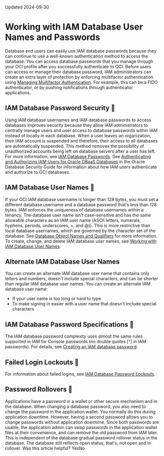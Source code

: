 Updated 2024-09-30
# Working with IAM Database User Names and Passwords
Database end users can easily use IAM database passwords because they can continue to use a well-known authentication method to access the database. You can access database passwords that you manage through your OCI profile after you successfully authenticate to OCI.
Before users can access or manage their database password, IAM administrators can create an extra layer of protection by enforcing multifactor authentication using [Managing Multifactor Authentication](https://docs.oracle.com/en-us/iaas/Content/Identity/mfa/understand-multi-factor-authentication.htm#understand-multi-factor-authentication "Multifactor Authentication \(MFA\) is a method of authentication that requires the use of more than one factor to verify a user's identity to access an identity domain in IAM."). For example, this can be a FIDO authenticator, or by pushing notifications through authenticator applications. 
## IAM Database Password Security 🔗 
Using IAM database usernames and IAM database passwords to access databases improves security because they allow IAM administrators to centrally manage users and user access to database passwords within IAM instead of locally in each database. When a user leaves an organization, their IAM account is suspended and therefore, their access to all databases are automatically suspended. This method removes the possibility of unauthorized accounts being left on database servers after a user has left. For more information, see [IAM Database Passwords](https://docs.oracle.com/en-us/iaas/Content/Identity/Concepts/usercredentials.htm#usercredentials_iam_db_pwd "Manage your IAM database passwords overview."). See [Authenticating and Authorizing IAM Users for Oracle DBaaS Databases](https://docs.oracle.com/en/database/oracle/oracle-database/23/dbseg/authenticating-and-authorizing-iam-users-oracle-dbaas-databases.html#GUID-466A8800-5AF1-4202-BAFF-5AE727D242E8) in the Oracle Database Security Guide for information about how IAM users authenticate and authorize to OCI databases.
## IAM Database User Names 🔗 
If your OCI IAM database username is longer than 128 bytes, you must set a different database username and a database password that's less than 128 bytes. IAM enforces the uniqueness of database usernames within a tenancy. The database user name isn't case-sensitive and has the same allowable characters as an IAM user name (ASCII letters, numerals, hyphens, periods, underscores, +, and @)). This is more restrictive than local database usernames, which are governed by the character set of the database. See [Database Object Names and Qualifiers](https://docs.oracle.com/en/database/oracle/oracle-database/19/sqlrf/Database-Object-Names-and-Qualifiers.html) for more information. 
To create, change, and delete IAM database user names, see [Working with IAM Database User Names](https://docs.oracle.com/en-us/iaas/Content/Identity/Concepts/usercredentials.htm#iam_database_user_names "You can manage your own IAM database user name with the Console, including creating, changing, and deleting it.").
## Alternate IAM Database User Names
You can create an alternate IAM database user name that contains only letters and numbers, doesn't include special characters, and can be shorter than regular IAM database user names. 
You can create an alternate IAM database user name:
  * If your user name is too long or hard to type
  * To make signing in easier with a user name that doesn't include special characters


## **IAM Database Password Specifications** 🔗 
The IAM database password complexity uses almost the same rules supported in IAM for Console passwords (no double quotes ["] in IAM passwords). For details, see [Creating an IAM database password](https://docs.oracle.com/en-us/iaas/Content/Identity/Concepts/usercredentials.htm#usercredentials_topic_creating_a_database_password "You can manage your own IAM database password with the Console, including creating, changing and deleting it.").
## **Failed Login Lockouts** 🔗 
For information about failed logins, see [IAM Database Password Lockouts](https://docs.oracle.com/en-us/iaas/Content/Identity/Concepts/usercredentials.htm#usercredentials_topic_password_lockouts "A user's account gets locked if the user encounters 10 consecutive failed sign-in attempts.").
## **Password Rollovers** 🔗 
Applications have a password in a wallet or other secure mechanism and in the database. When changing a database password, you also need to change the password in the application wallet. You normally do this during application downtime. However, having a second password allows you to change passwords without application downtime. Since both passwords are usable, the application admin can swap passwords in the application wallet files at their convenience, and can remove the old password from IAM later. This is independent of the database gradual password rollover status in the database. The database still reflects open status, that's, not open and in rollover.
Was this article helpful?
YesNo

